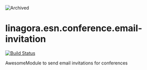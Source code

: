 ![Archived](https://img.shields.io/badge/Current_Status-archived-blue?style=flat)

# linagora.esn.conference.email-invitation

[![Build Status](https://ci.linagora.com/linagora/lgs/openpaas/linagora.esn.conference.email-invitation/badges/master/build.svg)](https://ci.linagora.com/linagora/lgs/openpaas/linagora.esn.conference.email-invitation/)

AwesomeModule to send email invitations for conferences
